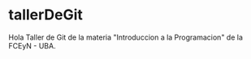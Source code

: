 # tallerDeGit
Hola 
Taller de Git de la materia "Introduccion a la Programacion" de la FCEyN - UBA.

